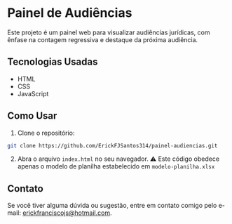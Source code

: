 # Painel de Audiências

Este projeto é um painel web para visualizar audiências jurídicas, com ênfase na contagem regressiva e destaque da próxima audiência.

## Tecnologias Usadas
- HTML
- CSS
- JavaScript

## Como Usar
1. Clone o repositório:
```bash
git clone https://github.com/ErickFJSantos314/painel-audiencias.git
```
2. Abra o arquivo `index.html` no seu navegador. ⚠️ Este código obedece apenas o modelo de planílha estabelecido em `modelo-planilha.xlsx`

## Contato
Se você tiver alguma dúvida ou sugestão, entre em contato comigo pelo e-mail: erickfranciscojs@hotmail.com.
